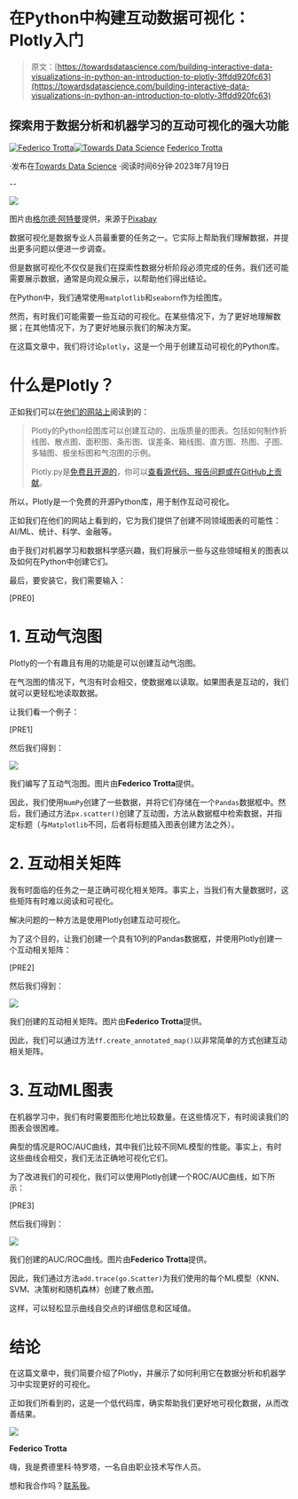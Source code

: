 # 在Python中构建互动数据可视化：Plotly入门

> 原文：[https://towardsdatascience.com/building-interactive-data-visualizations-in-python-an-introduction-to-plotly-3ffdd920fc63](https://towardsdatascience.com/building-interactive-data-visualizations-in-python-an-introduction-to-plotly-3ffdd920fc63)

## 探索用于数据分析和机器学习的互动可视化的强大功能

[](https://federicotrotta.medium.com/?source=post_page-----3ffdd920fc63--------------------------------)[![Federico Trotta](../Images/e997e3a96940c16ab5071629016d82fd.png)](https://federicotrotta.medium.com/?source=post_page-----3ffdd920fc63--------------------------------)[](https://towardsdatascience.com/?source=post_page-----3ffdd920fc63--------------------------------)[![Towards Data Science](../Images/a6ff2676ffcc0c7aad8aaf1d79379785.png)](https://towardsdatascience.com/?source=post_page-----3ffdd920fc63--------------------------------) [Federico Trotta](https://federicotrotta.medium.com/?source=post_page-----3ffdd920fc63--------------------------------)

·发布在[Towards Data Science](https://towardsdatascience.com/?source=post_page-----3ffdd920fc63--------------------------------) ·阅读时间6分钟·2023年7月19日

--

![](../Images/694658ab3db881ef69f4b764e3ef4ea2.png)

图片由[格尔德·阿特曼](https://pixabay.com/it/users/geralt-9301/?utm_source=link-attribution&utm_medium=referral&utm_campaign=image&utm_content=1237457)提供，来源于[Pixabay](https://pixabay.com/it//?utm_source=link-attribution&utm_medium=referral&utm_campaign=image&utm_content=1237457)

数据可视化是数据专业人员最重要的任务之一。它实际上帮助我们理解数据，并提出更多问题以便进一步调查。

但是数据可视化不仅仅是我们在探索性数据分析阶段必须完成的任务。我们还可能需要展示数据，通常是向观众展示，以帮助他们得出结论。

在Python中，我们通常使用`matplotlib`和`seaborn`作为绘图库。

然而，有时我们可能需要一些互动的可视化。在某些情况下，为了更好地理解数据；在其他情况下，为了更好地展示我们的解决方案。

在这篇文章中，我们将讨论`plotly`，这是一个用于创建互动可视化的Python库。

# 什么是Plotly？

正如我们可以在[他们的网站上](https://plotly.com/python/)阅读到的：

> Plotly的Python绘图库可以创建互动的、出版质量的图表。包括如何制作折线图、散点图、面积图、条形图、误差条、箱线图、直方图、热图、子图、多轴图、极坐标图和气泡图的示例。
> 
> Plotly.py是[免费且开源的](https://plotly.com/python/is-plotly-free)，你可以[查看源代码、报告问题或在GitHub上贡献](https://github.com/plotly/plotly.py)。

所以，Plotly是一个免费的开源Python库，用于制作互动可视化。

正如我们在他们的网站上看到的，它为我们提供了创建不同领域图表的可能性：AI/ML、统计、科学、金融等。

由于我们对机器学习和数据科学感兴趣，我们将展示一些与这些领域相关的图表以及如何在Python中创建它们。

最后，要安装它，我们需要输入：

[PRE0]

# 1. 互动气泡图

Plotly的一个有趣且有用的功能是可以创建互动气泡图。

在气泡图的情况下，气泡有时会相交，使数据难以读取。如果图表是互动的，我们就可以更轻松地读取数据。

让我们看一个例子：

[PRE1]

然后我们得到：

![](../Images/8a394fe987961c15c4ff33ec8d745837.png)

我们编写了互动气泡图。图片由**Federico Trotta**提供。

因此，我们使用`NumPy`创建了一些数据，并将它们存储在一个`Pandas`数据框中。然后，我们通过方法`px.scatter()`创建了互动图，方法从数据框中检索数据，并指定标题（与`Matplotlib`不同，后者将标题插入图表创建方法之外）。

# 2. 互动相关矩阵

我有时面临的任务之一是正确可视化相关矩阵。事实上，当我们有大量数据时，这些矩阵有时难以阅读和可视化。

解决问题的一种方法是使用Plotly创建互动可视化。

为了这个目的，让我们创建一个具有10列的Pandas数据框，并使用Plotly创建一个互动相关矩阵：

[PRE2]

然后我们得到：

![](../Images/0961063ce13fd590df943b73b0ae2506.png)

我们创建的互动相关矩阵。图片由**Federico Trotta**提供。

因此，我们可以通过方法`ff.create_annotated_map()`以非常简单的方式创建互动相关矩阵。

# 3. 互动ML图表

在机器学习中，我们有时需要图形化地比较数量。在这些情况下，有时阅读我们的图表会很困难。

典型的情况是ROC/AUC曲线，其中我们比较不同ML模型的性能。事实上，有时这些曲线会相交，我们无法正确地可视化它们。

为了改进我们的可视化，我们可以使用Plotly创建一个ROC/AUC曲线，如下所示：

[PRE3]

然后我们得到：

![](../Images/83e536cb4d086e837bd2f6825892c9aa.png)

我们创建的AUC/ROC曲线。图片由**Federico Trotta**提供。

因此，我们通过方法`add.trace(go.Scatter)`为我们使用的每个ML模型（KNN、SVM、决策树和随机森林）创建了散点图。

这样，可以轻松显示曲线自交点的详细信息和区域值。

# 结论

在这篇文章中，我们简要介绍了Plotly，并展示了如何利用它在数据分析和机器学习中实现更好的可视化。

正如我们所看到的，这是一个低代码库，确实帮助我们更好地可视化数据，从而改善结果。

![](../Images/5079e3af9eda458328cb258c452fb935.png)

**Federico Trotta**

嗨，我是费德里科·特罗塔，一名自由职业技术写作人员。

想和我合作吗？[联系我](https://bio.link/federicotrotta)。
